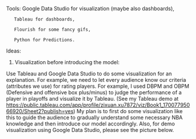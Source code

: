 Tools: Google Data Studio for visualization (maybe also dashboards), 
       
       Tableau for dashboards,

       Flourish for some fancy gifs,

       Python for Predictions.


Ideas: 

1. Visualization before introducing the model:

Use Tableau and Google Data Studio to do some visualization for an explanation. For example, we need to let every audience know our criteria (attributes we use) for rating players. For example, I used DBPM and OBPM (Defensive and offensive box plus/minus) to judge the performance of a player in playoffs and visualize it by Tableau. (See my Tableau demo at https://public.tableau.com/app/profile/zixuan.xu7872/viz/Book1_17007795066920/Sheet2?publish=yes) My plan is to first do some visualization like this to guide the audience to gradually understand some necessary NBA knowledge and then introduce our model accordingly.
Also, for demo visualization using Google Data Studio, please see the picture below.





